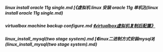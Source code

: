 ﻿
##### linux install oracle 11g  single.md   [《虚拟机 linux 安装 oracle 11g 单机》](linux install oracle 11g  single.md)  

##### virtualbox machine backup configure.md   [《virtualbox虚拟机复制后配置》](virtualbox_machine_backup_configure.md)  

##### linux_install_mysql(two stage system).md   [《linux二进制方式安装mysql》](linux_install_mysql(two stage system).md)  
